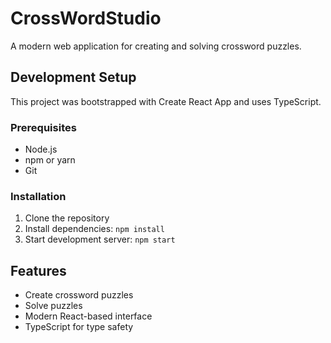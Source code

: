 # CrossWordStudio

A modern web application for creating and solving crossword puzzles.

## Development Setup

This project was bootstrapped with Create React App and uses TypeScript.

### Prerequisites
- Node.js
- npm or yarn
- Git

### Installation
1. Clone the repository
2. Install dependencies: `npm install`
3. Start development server: `npm start`

## Features
- Create crossword puzzles
- Solve puzzles
- Modern React-based interface
- TypeScript for type safety
